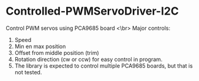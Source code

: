 # Controlled-PWMServoDriver-I2C
 Control PWM servos using PCA9685 board <\br>
 Major controls:
 1. Speed
 2. Min en max position
 3. Offset from middle position (trim)
 4. Rotation direction (cw or ccw) for easy control in program.
 5. The library is expected to control multiple PCA9685 boards, but that is not tested.
